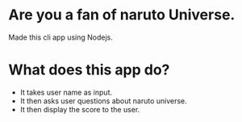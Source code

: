 # Are you a fan of naruto Universe.
Made this cli app using Nodejs.
# What does this app do?
- It takes user name as input.
- It then asks user questions about naruto universe.
- It then display the score to the user.
